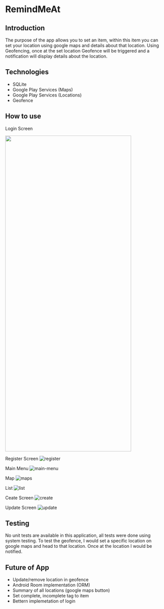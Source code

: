 # RemindMeAt

## Introduction
The purpose of the app allows you to set an item, within this item you can set your location using google maps and details about that location. Using Geofencing, once at the set location Geofence will be triggered and a notification will display details about the location.


## Technologies
- SQLite
- Google Play Services (Maps)
- Google Play Services (Locations)
- Geofence

## How to use

Login Screen
<!--![login](https://github.com/dvdprr6/RemindMeAt/blob/sqlite/images/login.png)-->

<img src="https://github.com/dvdprr6/RemindMeAt/blob/sqlite/images/login.png" width="400" height="1000" />

Register Screen
![register](https://github.com/dvdprr6/RemindMeAt/blob/sqlite/images/register.png)

Main Menu
![main-menu](https://github.com/dvdprr6/RemindMeAt/blob/sqlite/images/main-menu.png)

Map
![maps](https://github.com/dvdprr6/RemindMeAt/blob/sqlite/images/maps.png)

List
![list](https://github.com/dvdprr6/RemindMeAt/blob/sqlite/images/list.png)

Ceate Screen
![create](https://github.com/dvdprr6/RemindMeAt/blob/sqlite/images/create.png)

Update Screen
![update](https://github.com/dvdprr6/RemindMeAt/blob/sqlite/images/update.png)


## Testing
No unit tests are available in this application, all tests were done using system testing. To test the geofence, I would set a specific location on google maps and head to that location. Once at the location I would be notified.

## Future of App
- Update/remove location in geofence
- Android Room implementation (ORM)
- Summary of all locations (google maps button)
- Set complete, incomplete tag to item
- Bettern implemetation of login
